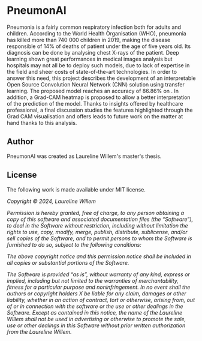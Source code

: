# PneumonAI
Pneumonia is a fairly common respiratory infection both for adults and children. According to the World Health Organisation (WHO), pneumonia has killed more than 740 000 children in 2019, making the disease responsible of 14% of deaths of patient under the age of five years old. Its diagnosis can be done by analysing chest X-rays of the patient. Deep learning shown great performances in medical images analysis but hospitals may not all be to deploy such models, due to lack of expertise in the field and sheer costs of state-of-the-art technologies. In order to answer this need, this project describes the development of an interpretable Open Source Convolution Neural Network (CNN) solution using transfer learning. The proposed model reaches an accuracy of 86.86% on . In addition, a Grad-CAM heatmap is proposed to allow a better interpretation of the prediction of the model. Thanks to insights offered by healthcare professional, a final discussion studies the features highlighted through the Grad CAM visualisation and offers leads to future work on the matter at hand thanks to this analysis. 
## Author
PneumonAI was created as Laureline Willem's master's thesis.
## License
The following work is made available under MIT license.

*Copyright © 2024, Laureline Willem*

*Permission is hereby granted, free of charge, to any person obtaining a copy of this software and associated documentation files (the “Software”), to deal in the Software without restriction, including without limitation the rights to use, copy, modify, merge, publish, distribute, sublicense, and/or sell copies of the Software, and to permit persons to whom the Software is furnished to do so, subject to the following conditions:*

*The above copyright notice and this permission notice shall be included in all copies or substantial portions of the Software.*

*The Software is provided “as is”, without warranty of any kind, express or implied, including but not limited to the warranties of merchantability, fitness for a particular purpose and noninfringement. In no event shall the authors or copyright holders X be liable for any claim, damages or other liability, whether in an action of contract, tort or otherwise, arising from, out of or in connection with the software or the use or other dealings in the Software.*
*Except as contained in this notice, the name of the Laureline Willem shall not be used in advertising or otherwise to promote the sale, use or other dealings in this Software without prior written authorization from the Laureline Willem.*

